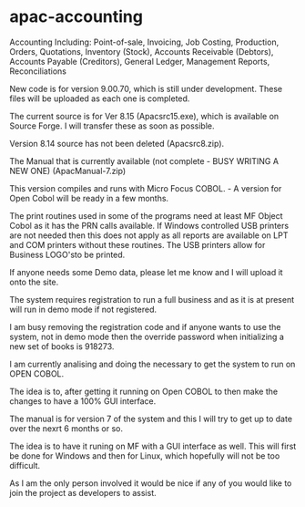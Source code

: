 # apac-accounting
Accounting Including: Point-of-sale, Invoicing, Job Costing, Production, Orders, Quotations, Inventory (Stock), Accounts Receivable (Debtors), Accounts Payable (Creditors), General Ledger, Management Reports, Reconciliations

New code is for version 9.00.70, which is still under development. These files will be uploaded as each one is completed.

The current source is for Ver 8.15 (Apacsrc15.exe), which is available on Source Forge. I will transfer these as soon as possible.

Version 8.14 source has not been deleted (Apacsrc8.zip). 

The Manual that is currently available (not complete - BUSY WRITING A NEW ONE) (ApacManual-7.zip)

This version compiles and runs with Micro Focus COBOL. - A version for Open Cobol will be ready in a few months.

The print routines used in some of the programs need at least MF Object Cobol as it has the PRN calls available. If Windows controlled USB printers are not needed then this does not apply as all reports are available on LPT and COM printers without these routines.
The USB printers allow for Business LOGO'sto be printed. 

If anyone needs some Demo data, please let me know and I will upload it onto the site.

The system requires registration to run a full business and as it is at present will run in demo mode if not registered.

I am busy removing the registration code and if anyone wants to use the system, not in demo mode then the override password when initializing a new set of books is 918273.

I am currently analising and doing the necessary to get the system to run on OPEN COBOL.

The idea is to, after getting it running on Open COBOL to then make the changes to have a 100% GUI interface.

The manual is for version 7 of the system and this I will try to get up to date over the nexrt 6 months or so.

The idea is to have it runing on MF with a GUI interface as well. This will first be done for Windows and then for Linux, which hopefully will not be too difficult.

As I am the only person involved it would be nice if any of you would like to join the project as developers to assist.
